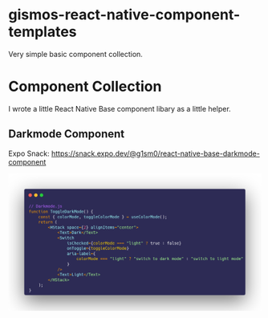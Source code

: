 # gismos-react-native-component-templates
Very simple basic component collection. 
# Component Collection
I wrote a little React Native Base component libary as a little helper.
## Darkmode Component
Expo Snack: https://snack.expo.dev/@g1sm0/react-native-base-darkmode-component

![Darkmode Code Beispiel Bild](https://github.com/Gismo1337/gismos-react-native-component-templates/blob/main/assets/Darkmode.png)